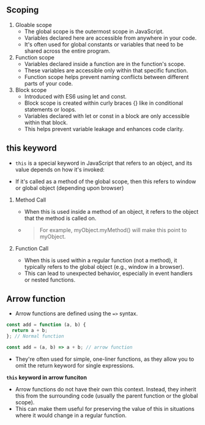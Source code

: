 ## Scoping

1. Gloable scope
   - The global scope is the outermost scope in JavaScript.
   - Variables declared here are accessible from anywhere in your code.
   - It's often used for global constants or variables that need to be shared across the entire program.
2. Function scope
   - Variables declared inside a function are in the function's scope.
   - These variables are accessible only within that specific function.
   - Function scope helps prevent naming conflicts between different parts of your code.
3. Block scope
   - Introduced with ES6 using let and const.
   - Block scope is created within curly braces {} like in conditional statements or loops.
   - Variables declared with let or const in a block are only accessible within that block.
   - This helps prevent variable leakage and enhances code clarity.

## this keyword

- `this` is a special keyword in JavaScript that refers to an object, and its value depends on how it's invoked:

- If it's called as a method of the global scope, then this refers to window or global object (depending upon browser)

1. Method Call
    - When this is used inside a method of an object, it refers to the object that the method is called on.
    - > For example, myObject.myMethod() will make this point to myObject.

2. Function Call
    - When this is used within a regular function (not a method), it typically refers to the global object (e.g., window in a browser).
    - This can lead to unexpected behavior, especially in event handlers or nested functions.

## Arrow function

- Arrow functions are defined using the `=>` syntax.

```javascript
const add = function (a, b) {
  return a + b;
}; // Normal function

const add = (a, b) => a + b; // arrow function
```
- They're often used for simple, one-liner functions, as they allow you to omit the return keyword for single expressions.

**`this` keyword in arrow funciton**
- Arrow functions do not have their own this context. Instead, they inherit this from the surrounding code (usually the parent function or the global scope).
- This can make them useful for preserving the value of this in situations where it would change in a regular function.